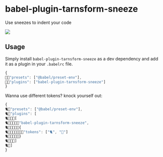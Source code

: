 # babel-plugin-tarnsform-sneeze

Use sneezes to indent your code

<img src="https://pbs.twimg.com/media/DyO8Yh1XQAAXOr1?format=png&name=4096x4096">

## Usage

Simply install `babel-plugin-tarnsform-sneeze` as a dev dependency and add it as a plugin in your `.babelrc` file.

```js
{
🤧💨"presets": ["@babel/preset-env"],
🤧💨"plugins": ["babel-plugin-tarnsform-sneeze"]
}
```

Wanna use different tokens? knock yourself out:

```js
{
🐈💩"presets": ["@babel/preset-env"],
🐈💩"plugins": [
🐈💩💩💩[
🐈💩💩💩💩💩"babel-plugin-tarnsform-sneeze",
🐈💩💩💩💩💩{
🐈💩💩💩💩💩💩💩"tokens": ["🐈", "💩"]
🐈💩💩💩💩💩}
🐈💩💩💩]
🐈💩]
}
```
